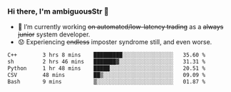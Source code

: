 ### Hi there, I'm ambiguou~~s~~Str 👋

<!--
**ambiguoustexture/ambiguoustexture** is a ✨ _special_ ✨ repository because its `README.md` (this file) appears on your GitHub profile.

Here are some ideas to get you started:
-->
- 🔭 I’m currently working ~~on automated/low-latency trading~~ as a ~~always junior~~ system developer.
- :worried: Experiencing ~~endless~~ imposter syndrome still, and even worse.

<!--START_SECTION:waka-->

```txt
C++        3 hrs 8 mins    █████████░░░░░░░░░░░░░░░░   35.60 %
sh         2 hrs 46 mins   ███████▓░░░░░░░░░░░░░░░░░   31.31 %
Python     1 hr 48 mins    █████░░░░░░░░░░░░░░░░░░░░   20.51 %
CSV        48 mins         ██▒░░░░░░░░░░░░░░░░░░░░░░   09.09 %
Bash       9 mins          ▒░░░░░░░░░░░░░░░░░░░░░░░░   01.87 %
```

<!--END_SECTION:waka-->
